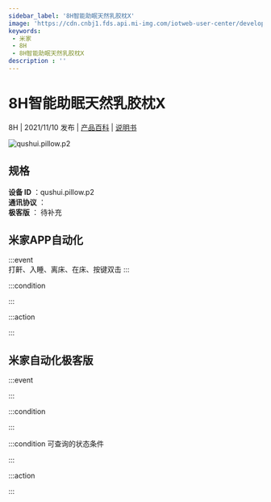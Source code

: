 ```yaml
---
sidebar_label: '8H智能助眠天然乳胶枕X'
image: 'https://cdn.cnbj1.fds.api.mi-img.com/iotweb-user-center/developer_16790687374310GFfHcYp.png?GalaxyAccessKeyId=AKVGLQWBOVIRQ3XLEW&Expires=9223372036854775807&Signature=jNXcznN5tph+GVtG9/fWtIkpl4s='
keywords: 
 - 米家
 - 8H
 - 8H智能助眠天然乳胶枕X
description : ''
---
```

# 8H智能助眠天然乳胶枕X

8H | 2021/11/10 发布 | [产品百科](https://home.mi.com/webapp/content/baike/product/index.html?model=qushui.pillow.p2/) | [说明书](https://home.mi.com/views/introduction.html?model=qushui.pillow.p2&region=cn)

![qushui.pillow.p2](https://cdn.cnbj1.fds.api.mi-img.com/iotweb-user-center/developer_16790687374310GFfHcYp.png?GalaxyAccessKeyId=AKVGLQWBOVIRQ3XLEW&Expires=9223372036854775807&Signature=jNXcznN5tph+GVtG9/fWtIkpl4s=)

## 规格  
> 
**设备 ID** ：qushui.pillow.p2  
**通讯协议** ：  
**极客版**  ： 待补充 


## 米家APP自动化  

:::event  
打鼾、入睡、离床、在床、按键双击
:::

:::condition  

:::

:::action   

:::

## 米家自动化极客版  

:::event  

:::

:::condition  

:::

:::condition 可查询的状态条件  

:::

:::action  

:::

        
